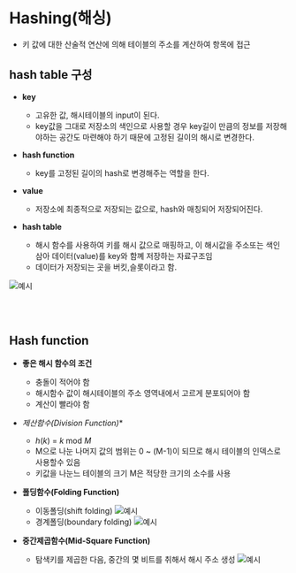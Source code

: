Hashing(해싱)
==============================

- 키 값에 대한 산술적 연산에 의해 테이블의 주소를 계산하여 항목에 접근

## hash table 구성

- **key**
    * 고유한 값, 해시테이블의 input이 된다.
    * key값을 그대로 저장소의 색인으로 사용할 경우 key길이 만큼의 정보를 저장해야하는 공간도 마련해야 하기 때문에 고정된 길이의 해시로 변경한다.

- **hash function**
    * key를 고정된 길이의 hash로 변경해주는 역할을 한다.

- **value**
    * 저장소에 최종적으로 저장되는 값으로, hash와 매칭되어 저장되어진다.

- **hash table**
    * 해시 함수를 사용하여 키를 해시 값으로 매핑하고, 이 해시값을 주소또는 색인 삼아 데이터(value)를 key와 함꼐 저장하는 자료구조임
    * 데이터가 저장되는 곳을 버킷,슬롯이라고 함.

![예시](https://dl1gtqdymozzn.cloudfront.net/forAuthors/VPXjzivoBmRcG3Bt3vnMRvYwQ46D38x6ROCiEZV3.webp "해시구조")

</br></br>

## Hash function

- **좋은 해시 함수의 조건**
    * 충돌이 적어야 함
    * 해시함수 값이 해시테이블의 주소 영역내에서 고르게 분포되어야 함
    * 계산이 빨라야 함

- **제산함수*(Division Function)**
    * $h(k)$ = $k$ mod $M$
    * M으로 나눈 나머지 값의 범위는 0 ~ (M-1)이 되므로 해시 테이블의 인덱스로 사용할수 있음
    * 키값을 나눈느 테이블의 크기 M은 적당한 크기의 소수를 사용

- **폴딩함수(Folding Function)**
    * 이동폴딩(shift folding)
    ![예시](https://t1.daumcdn.net/cfile/tistory/993DFB3B5A77B59403 "이동폴딩")
    * 경계폴딩(boundary folding)
    ![예시](https://t1.daumcdn.net/cfile/tistory/9906E73D5A77B5BB31 "경계폴딩")

- **중간제곱함수(Mid-Square Function)**
    * 탐색키를 제곱한 다음, 중간의 몇 비트를 취해서 해시 주소 생성
    ![예시](https://t1.daumcdn.net/cfile/tistory/99A2C3385A77B55128 "중간제곱함수")


